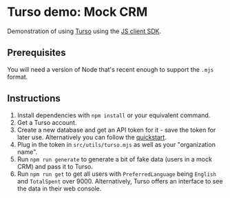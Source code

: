 # Turso demo: Mock CRM

Demonstration of using [Turso](https://turso.tech) using the [JS client SDK](https://docs.turso.tech/sdk/ts/quickstart).

## Prerequisites

You will need a version of Node that's recent enough to support the `.mjs` format.

## Instructions

1. Install dependencies with `npm install` or your equivalent command.
2. Get a Turso account.
3. Create a new database and get an API token for it - save the token for later use. Alternatively you can follow the [quickstart](https://docs.turso.tech/sdk/ts/quickstart).
4. Plug in the token in `src/utils/turso.mjs` as well as your "organization name".
5. Run `npm run generate` to generate a bit of fake data (users in a mock CRM) and pass it to Turso.
6. Run `npm run get` to get all users with `PreferredLanguage` being `English` and `TotalSpent` over 9000. Alternatively, Turso offers an interface to see the data in their web console.
